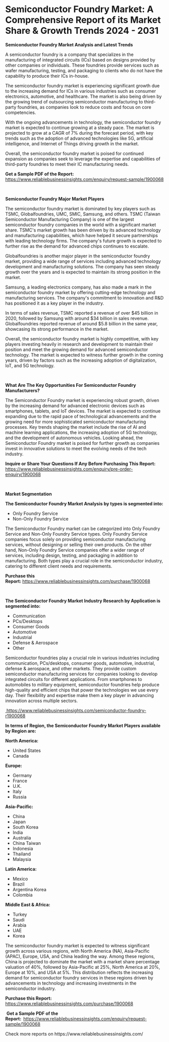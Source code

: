 <p><h1>Semiconductor Foundry Market: A Comprehensive Report of its Market Share & Growth Trends 2024 - 2031</h1></p><p><strong>Semiconductor Foundry Market Analysis and Latest Trends</strong></p>
<p><p>A semiconductor foundry is a company that specializes in the manufacturing of integrated circuits (ICs) based on designs provided by other companies or individuals. These foundries provide services such as wafer manufacturing, testing, and packaging to clients who do not have the capability to produce their ICs in-house.</p><p>The semiconductor foundry market is experiencing significant growth due to the increasing demand for ICs in various industries such as consumer electronics, automotive, and healthcare. The market is also being driven by the growing trend of outsourcing semiconductor manufacturing to third-party foundries, as companies look to reduce costs and focus on core competencies.</p><p>With the ongoing advancements in technology, the semiconductor foundry market is expected to continue growing at a steady pace. The market is projected to grow at a CAGR of 7% during the forecast period, with key trends such as the adoption of advanced technologies like 5G, artificial intelligence, and Internet of Things driving growth in the market.</p><p>Overall, the semiconductor foundry market is poised for continued expansion as companies seek to leverage the expertise and capabilities of third-party foundries to meet their IC manufacturing needs.</p></p>
<p><strong>Get a Sample PDF of the Report:&nbsp;</strong> <a href="https://www.reliablebusinessinsights.com/enquiry/request-sample/1900068">https://www.reliablebusinessinsights.com/enquiry/request-sample/1900068</a></p>
<p>&nbsp;</p>
<p><strong>Semiconductor Foundry Major Market Players</strong></p>
<p><p>The semiconductor foundry market is dominated by key players such as TSMC, Globalfoundries, UMC, SMIC, Samsung, and others. TSMC (Taiwan Semiconductor Manufacturing Company) is one of the largest semiconductor foundry companies in the world with a significant market share. TSMC's market growth has been driven by its advanced technology and manufacturing capabilities, which have helped it secure partnerships with leading technology firms. The company's future growth is expected to further rise as the demand for advanced chips continues to escalate.</p><p>Globalfoundries is another major player in the semiconductor foundry market, providing a wide range of services including advanced technology development and manufacturing solutions. The company has seen steady growth over the years and is expected to maintain its strong position in the market.</p><p>Samsung, a leading electronics company, has also made a mark in the semiconductor foundry market by offering cutting-edge technology and manufacturing services. The company's commitment to innovation and R&D has positioned it as a key player in the industry.</p><p>In terms of sales revenue, TSMC reported a revenue of over $45 billion in 2020, followed by Samsung with around $34 billion in sales revenue. Globalfoundries reported revenue of around $5.8 billion in the same year, showcasing its strong performance in the market.</p><p>Overall, the semiconductor foundry market is highly competitive, with key players investing heavily in research and development to maintain their position and meet the growing demand for advanced semiconductor technology. The market is expected to witness further growth in the coming years, driven by factors such as the increasing adoption of digitalization, IoT, and 5G technology.</p></p>
<p>&nbsp;</p>
<p><strong>What Are The Key Opportunities For Semiconductor Foundry Manufacturers?</strong></p>
<p><p>The Semiconductor Foundry market is experiencing robust growth, driven by the increasing demand for advanced electronic devices such as smartphones, tablets, and IoT devices. The market is expected to continue expanding due to the rapid pace of technological advancements and the growing need for more sophisticated semiconductor manufacturing processes. Key trends shaping the market include the rise of AI and machine learning applications, the increasing adoption of 5G technology, and the development of autonomous vehicles. Looking ahead, the Semiconductor Foundry market is poised for further growth as companies invest in innovative solutions to meet the evolving needs of the tech industry.</p></p>
<p><strong>Inquire or Share Your Questions If Any Before Purchasing This Report:</strong> <a href="https://www.reliablebusinessinsights.com/enquiry/pre-order-enquiry/1900068">https://www.reliablebusinessinsights.com/enquiry/pre-order-enquiry/1900068</a></p>
<p>&nbsp;</p>
<p><strong>Market Segmentation</strong></p>
<p><strong>The Semiconductor Foundry Market Analysis by types is segmented into:</strong></p>
<p><ul><li>Only Foundry Service</li><li>Non-Only Foundry Service</li></ul></p>
<p><p>The Semiconductor Foundry market can be categorized into Only Foundry Service and Non-Only Foundry Service types. Only Foundry Service companies focus solely on providing semiconductor manufacturing services, without designing or selling their own products. On the other hand, Non-Only Foundry Service companies offer a wider range of services, including design, testing, and packaging in addition to manufacturing. Both types play a crucial role in the semiconductor industry, catering to different client needs and requirements.</p></p>
<p><strong>Purchase this Report:&nbsp;</strong><a href="https://www.reliablebusinessinsights.com/purchase/1900068">https://www.reliablebusinessinsights.com/purchase/1900068</a></p>
<p>&nbsp;</p>
<p><strong>The Semiconductor Foundry Market Industry Research by Application is segmented into:</strong></p>
<p><ul><li>Communication</li><li>PCs/Desktops</li><li>Consumer Goods</li><li>Automotive</li><li>Industrial</li><li>Defense & Aerospace</li><li>Other</li></ul></p>
<p><p>Semiconductor foundries play a crucial role in various industries including communication, PCs/desktops, consumer goods, automotive, industrial, defense & aerospace, and other markets. They provide custom semiconductor manufacturing services for companies looking to develop integrated circuits for different applications. From smartphones to automobiles to military equipment, semiconductor foundries help produce high-quality and efficient chips that power the technologies we use every day. Their flexibility and expertise make them a key player in advancing innovation across multiple sectors.</p></p>
<p><a href="https://www.reliablebusinessinsights.com/semiconductor-foundry-r1900068">&nbsp;https://www.reliablebusinessinsights.com/semiconductor-foundry-r1900068</a></p>
<p><strong>In terms of Region, the Semiconductor Foundry Market Players available by Region are:</strong></p>
<p>
    <p> <strong> North America: </strong>
        <ul>
            <li>United States</li>
            <li>Canada</li>
        </ul>
        </p> 
    <p> <strong> Europe: </strong>
        <ul>
            <li>Germany</li>
            <li>France</li>
            <li>U.K.</li>
            <li>Italy</li>
            <li>Russia</li>
        </ul>
        </p> 
    <p> <strong> Asia-Pacific: </strong>
        <ul>
            <li>China</li>
            <li>Japan</li>
            <li>South Korea</li>
            <li>India</li>
            <li>Australia</li>
            <li>China Taiwan</li>
            <li>Indonesia</li>
            <li>Thailand</li>
            <li>Malaysia</li>
        </ul>
        </p> 
    <p> <strong> Latin America: </strong>
        <ul>
            <li>Mexico</li>
            <li>Brazil</li>
            <li>Argentina Korea</li>
            <li>Colombia</li>
        </ul>
        </p> 
    <p> <strong> Middle East & Africa: </strong>
        <ul>
            <li>Turkey</li>
            <li>Saudi</li>
            <li>Arabia</li>
            <li>UAE</li>
            <li>Korea</li>
        </ul>
    </p>
    </p>
<p><p>The semiconductor foundry market is expected to witness significant growth across various regions, with North America (NA), Asia-Pacific (APAC), Europe, USA, and China leading the way. Among these regions, China is projected to dominate the market with a market share percentage valuation of 40%, followed by Asia-Pacific at 25%, North America at 20%, Europe at 10%, and USA at 5%. This distribution reflects the increasing demand for semiconductor foundry services in these regions driven by advancements in technology and increasing investments in the semiconductor industry.</p></p>
<p><strong>Purchase this Report: </strong><a href="https://www.reliablebusinessinsights.com/purchase/1900068">https://www.reliablebusinessinsights.com/purchase/1900068</a></p>
<p>&nbsp;<strong>Get a Sample PDF of the Report:&nbsp;&nbsp;</strong><a href="https://www.reliablebusinessinsights.com/enquiry/request-sample/1900068">https://www.reliablebusinessinsights.com/enquiry/request-sample/1900068</a></p>
<p><strong></strong></p>
<p>Check more reports on https://www.reliablebusinessinsights.com/</p>